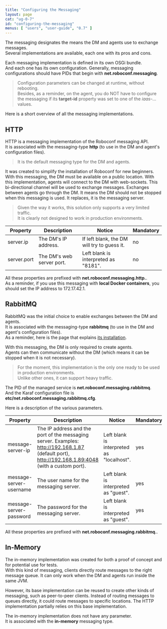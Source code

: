 ```yaml
---
title: "Configuring the Messaging"
layout: page
cat: "ug-0-7"
id: "configuring-the-messaging"
menus: [ "users", "user-guide", "0.7" ]
---
```


The messaging designates the means the DM and agents use to exchange messages.  
Several implementations are available, each one with its pros and cons.

Each messaging implementation is defined in its own OSGi bundle.  
And each one has its own configuration. Generally, messaging configurations should have PIDs
that begin with **net.roboconf.messaging**.

> Configuration parameters can be changed at runtime, without rebooting.  
> Besides, as a reminder, on the agent, you do NOT have to configure the messaging if its **target-id** property
> was set to one of the *iaas-...* values.

Here is a short overview of all the messaging implementations.


## HTTP

HTTP is a messaging implementation of the Roboconf messaging API.  
It is associated with the messaging-type **http** (to use in the DM and agent's configuration files).

> It is the default messaging type for the DM and agents.

It was created to simplify the installation of Roboconf for new beginners.  
With this messaging, the DM must be available on a public location. With this implementation, agents will connect to the DM
with web-sockets. This bi-directional channel will be used to exchange messages. Exchanges between agents go through the DM.
It means the DM should not be stopped when this messaging is used. It replaces, it is the messaging server.

> Given the way it works, this solution only supports a very limited traffic.  
> It is clearly not designed to work in production environments.

| Property | Description | Notice | Mandatory |
| --- | --- | --- | --- |
| server.ip | The DM's IP address. | If left blank, the DM will try to guess it. | no |
| server.port | The DM's web server port. | Left blank is interpreted as "8181". | no |

All these properties are prefixed with **net.roboconf.messaging.http.**.  
As a reminder, if you use this messaging with **local Docker containers**, you should set the IP address to 172.17.42.1.


## RabbitMQ

RabbitMQ was the initial choice to enable exchanges between the DM and agents.  
It is associated with the messaging-type **rabbitmq** (to use in the DM and agent's configuration files).  
As a reminder, here is the page that explains [its installation](installing-rabbit-mq.html).

With this messaging, the DM is only required to create agents.  
Agents can then communicate without the DM (which means it can be stopped when it is not necessary).

> For the moment, this implementation is the only one ready to be used in production environments.  
> Unlike other ones, it can support heavy traffic.

The PID of the managed service is **net.roboconf.messaging.rabbitmq**.  
And the Karaf configuration file is **etc/net.roboconf.messaging.rabbitmq.cfg**.

Here is a description of the various parameters.

| Property | Description | Notice | Mandatory |
| --- | --- | --- | --- |
| message-server-ip | The IP address and the port of the messaging server. Examples: http://192.168.1.87 (default port), http://192.168.1.89:4048 (with a custom port). | Left blank is interpreted as "localhost". | yes |
| message-server-username | The user name for the messaging server. | Left blank is interpreted as "guest". | yes |
| message-server-password | The password for the messaging server. | Left blank is interpreted as "guest". | yes |

All these properties are prefixed with **net.roboconf.messaging.rabbitmq.**.


## In-Memory

The in-memory implementation was created for both a proof of concept and for potential use for tests.  
With this kind of messaging, clients directly route messages to the right message queue. It can only work when the DM
and agents run inside the same JVM.

However, its base implementation can be reused to create other kinds of messaging, such as peer-to-peer clients.
Instead of routing messages to queues directly, it could route messages to specific locations. The HTTP implementation partially
relies on this base implementation.

The in-memory implementation does not have any parameter.  
It is associated with the **in-memory** messaging type.
